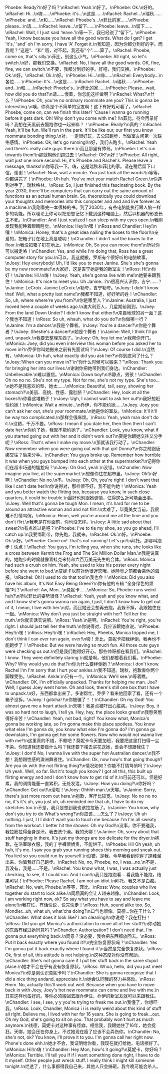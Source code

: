 Phoebe: Ready?\n好了吗？\nRachel: Yeah.\n好了。\nPhoebe: Ok.\n好的。\nRachel: Hi…\n嗨……\nPhoebe: it's…\n这是……\nRachel: Rachel...\n瑞秋……\nPhoebe: and...\n和……\nRachel: Phoebe's…\n菲比的家……\nPhoebe: please...\n请……\nRachel: leave...\n留下……\nPhoebe: leave...\n留下……\nRachel: Wait, I I just said ‘leave.’\n等一下，我已经说了“留下”。\nPhoebe: Yeah, I know because you have all the good words. What do I get? I get 'it's,' 'and' oh I'm sorry, I have 'A' Forget it.\n我知道，因为你都分到好的字。而我呢？“这是”、“和” 哦，对不起，我还有"个"……算了。\nRachel: Phoebe, come on, that's silly.\n菲比，别这么小气。\nPhoebe: All right, so let's switch.\n好，那我们交换。\nRachel: No, I have all the good words. OK, fine, fine, we can switch.\n不要，我都分到好的字。好吧，我们交换。\nPhoebe: Ok.\n好。\nRachel: Ok.\n好。\nPhoebe: Hi…\n嗨……\nRachel: Everybody…\n各位……\nPhoebe: It's…\n这是……\nRachel: Rachel…\n瑞秋……\nPhoebe: and…\n和……\nRachel: Phoebe's…\n菲比的家……\nPhoebe: Please…wait, how did you do that?\n请……慢着，你怎能这样做啊？\nRachel: What?\n什么？\nPhoebe: Oh, you're no ordinary roommate are you? This is gonna be interesting.\n噢，你真是个不简单的室友啊！这下有好戏可看了。\nRachel: Phoebe, come on, can we finish this later? 'Cause I wanna go running before it gets dark. Oh! Why don't you come with me? !\n菲比，待会再录好吗？我想在天黑前去慢跑你也一起来嘛？！\nPhoebe: Really?\n真的？\nRachel: Yeah, it'll be fun. We'll run in the park. It'll be like our, our first you know roommate bonding thing.\n对，一定很好玩，去公园跑步，当做室友间第一次联络感情。\nPhoebe: Ok, let's go running!\n好，我们去跑步。\nRachel: Yeah and there's really cute guys there.\n而且那里有帅哥。\nPhoebe: Let's run towards them!\n那就朝他们跑过去！\nRachel: OK!\n好！\nPhoebe: All right, wait just one more second. Hi, it's Phoebe and Rachel's. Please leave a message, thanks!\n你等我一下。嗨，这是瑞秋和菲比的家。请在稍后留下口信，谢谢！\nRachel: Now, wait a minute. You just took all the words!\n等等，你都讲完了！\nPhoebe: Uh huh. You've met your match Rachel Green.\n你遇到对手了，瑞秋格林。\nRoss: So, I just finished this fascinating book. By the year 2030, there'll be computers that can carry out the same amount of functions as an actual human brain. So, theoretically you could download your thoughts and memories into this computer and and and live forever as a machine.\n我刚看完一本很棒的书。到了2030年，有些电脑能执行跟人脑一样多的功能。所以理论上你可以把思想记忆下载到这种电脑上，然后以机器的形态长生不死。\nChandler: And I just realized I can sleep with my eyes open.\n我刚发现我能睁着眼睛睡觉。\nMonica: Hey!\n嘿！\nRoss and Chandler: Hey!\n嘿！\nMonica: Honey, that's a great idea nailing the boxes to the floor!\n亲爱的，把箱子钉在地上真是聪明！\nChandler: I didn't nail the boxes to the floor.\n我没把箱子钉在地上。\nMonica: Oh, So you can move them!\n所以你可以搬走咯！\nChandler: Yes, and while I'm doing that, Ross has a great computer story for you.\n可以，我这就搬，罗斯有个很好听的电脑故事。\nJoey: Hey everybody! Uh, I'd like you to meet Janine. She's she's gonna be my new roommate!\n大家好，这是吉宁她是我的新室友！\nRoss: Hi!\n你好！\nJanine: Hi.\n嗨！\nJoey: Yeah, she's gonna live with me!\n她要来跟我住！\nMonica: It's nice to meet you. Uh Janine...?\n很高兴认识你，吉宁……？\nJanine: LeCroix. Janine LeCroix.\n勒夸，吉宁勒夸。\nJoey: I didn't know that! Well, what a pretty last name!\n我都不知道，好好听的姓！\nChandler: So, uh, where where're you from?\n你是哪里人？\nJanine: Australia, I just moved here a couple of weeks ago.\n澳大利亚人，几星期前刚到。\nJoey: From the land Down Under? I didn't know that either!\n来自地球的另一面？这个我也不知道！\nRoss: So uh, whauh, what do you do?\n你做哪一行？\nJanine: I'm a dancer.\n我是个舞者。\nJoey: You're a dancer?\n你是个舞者？\nJoey: Sheshe's a dancer!\n她是个舞者！\nJanine: Well, I think I'll go and, unpack.\n我要去整理东西了。\nJoey: Oh, hey let me.\n我帮你开门。\nMonica: Joey, did you even interview this woman before you asked her to move in?\n乔伊你叫她搬来之前有先面试吗？\nJoey: Of course I did.\n当然有。\nMonica: Uh huh, what exactly did you ask her?\n你到底问了什么？\nJoey:'When can you move in?'\n“你什么时候可以搬来？”\nRoss: Thank you for bringing her into our lives.\n谢谢你把她带到我们身边。\nChandler: Unbelievable.\n难以置信。\nMonica: Down boy!\n冷静点，男孩！\nChandler: Oh no no no. She's not my type. Not for me, she's not my type. She's too…\n她不是我喜欢的型，她太……\nMonica: Beautiful, tall, sexy, showing her stomach?\n美丽、高挑、性感、露肚脐？\nChandler: Hey, look at all the boxes!\n你看这堆箱子！\nJoey: Ugh, I cannot wait to ask her out!\n我好想赶快约她！\nMonica: Wait a minute…\n乔伊，你不能约她……\nJoey. Joey you can't ask her out, she's your roommate.\n她是你的室友。\nMonica: It'll it'll be way too complicated.\n那样会很麻烦。\nRoss: Yeah, yeah man don't do it.\n没错，千万不要。\nRoss: I mean if you date her, then then then I can't date her.\n你约了她，我就不能约她了。\nChandler: Look, you know, what if you started going out with her and it didn't work out?\n要是你跟她交往又分手呢？\nRoss: That's when I make my move.\n那就该我行动了。\nChandler: Now remember when you were going out with that girl Donna?\n你之前跟唐娜交往？后来分手。\nChandler: You guys broke up. Remember how horrible it was when you guys bumped into each other at the supermarket?\n记得你们在超市巧遇的尴尬吗？\nJoey: Oh God, yeah.\n没错。\nChandler: Now imagine you live, at the supermarket.\n想像你住在超市里。\nJoey: Ok!\n好啊！\nChandler: No no.\n不。\nJoey: Oh, Oh, you're right! I don't want that like I can't date her!\n你说得对，那样很不好，我不能约她！\nMonica: Yeah and you better watch the flirting too, because you know, in such close quarters, it could be trouble.\n最好也别跟她调情，住得这么近可能会出事。\nJoey: Well that's gonna be tough Mon. I mean, it's hard for me to be around an attractive woman and and not flirt.\n太难了，毕竟美女当前，我很难不打情骂俏。\nMonica: Hmm, well you're around me all the time and you don't flirt.\n我老是在你面前，你也没怎样。\nJoey: A little sad about that sweet?\n有点难过是吧？\nPhoebe: I've to tie my shoe, so you go ahead, I'll catch up.\n我要绑鞋带，你先跑，我就来。\nRachel: Ok.\n好。\nPhoebe: Ok.\n好。\nPhoebe: Come on! That's not running! Let's go!\n拜托，那哪叫跑步！快点！\nRachel: You guys, I'm telling you, when she runs, she looks like a cross between Kermit the Frog and The Six Million Dollar Man.\n我是说真的，她跑步的时候就像青蛙克米特和六百万美元先生的合体。\nRoss: Monica had such a crush on him. Yeah, she used to kiss his poster every night before she went to bed.\n莫妮卡以前对他很迷恋哦。她睡觉之前都会亲他的海报。\nRachel: Oh! I used to do that too!\n我也会！\nMonica: Did you also have his album, It's Not Easy Being Green?\n你有他的专辑 “全身绿色的烦恼”吗？\nRachel: Aw, Mon...\n莫妮卡……\nMonica: So, Phoebe runs weird huh?\n所以菲比的姿势很怪？\nRachel: Yeah, yeah and you know what, and and I know she's gonna wanna run again, I just, I don't know how to get out of it, I mean, I live with her.\n对，而且她还会想再去跑，我躲不掉，我跟她住在一起。\nMonica: Why don't you just be straight with her? Tell her the truth.\n你就实话实说嘛。\nRoss: Yeah.\n是啊。\nRachel: You're right, you're right. I should just tell her the truth.\n你说得对，我应该跟她直说。\nPhoebe: Hey!\n嘿！\nRoss: Hey!\n嘿！\nRachel: Hey, Pheebs, Monica tripped me, I don't think I can ever run again, ever!\n嗨！菲比，莫妮卡把我绊倒，我再也不能跑步了！\nPhoebe: But we were having so much fun. All those cute guys were checking us out.\n但是我们跑得好开心。那些帅哥都在看我们。\nRachel: I know. They were definitely staring.\n就是啊，他们都瞪着我们看。\nPhoebe: Why? Why would you do that?\n你为什么要绊倒她？\nMonica: I don't know. Rachel I'm I'm sorry that I hurt your ankles.\n我不知道。瑞秋，抱歉害你两个脚踝受伤。\nRachel: Ankle.\n只有一个。\nMonica: We'll see.\n等着瞧。\nChandler: OK, I'm officially unpacked. Thanks for helping me man. Joe? Well, I guess Joey went home. Oh and look, there's still one box that I have to unpack.\n好，东西都拿出来了。多谢帮忙。乔伊？看来他回家了看，还有一个箱子没拆。\nJoey: I gotcha! !\n你被骗了！！\nChandler: Oh my God! You almost gave me a heart attack.\n天哪！我差点被吓出心脏病。\nJoey: Boy, it was so hard not to laugh, I tell ya. Hey, hey, the place looks great!\n我憋笑憋得好辛苦！\nChandler: Yeah, not bad, right? You know what, Monica's gonna be working late, so I'm gonna make this place spotless. You know what else I'm gonna do, you know what else I'm gonna do? I'm gonna go downstairs, I'm gonna get her some flowers. Now who would not wanna live with me?\n这里真的不错，不赖吧？莫妮卡今天要加班，我要把这里打扫得一尘不染。你知道我还要做什么吗？我还要下楼去买花送她，谁会不想跟我住？\nJoey: I don't! No, I wanna live with the super hot Australian dancer.\n我不想！我想跟性感的澳洲舞者住。\nChandler: Ok, now how's that going though? Are you ok with the not flirting thing?\n情况如何？你能不打情骂俏吗？\nJoey: Uh yeah. Well, so far. But it's tough you know? I got all this, this built up flirting energy and and I don't know how to get rid of it.\n目前还可以，但是好累。我的调情能量一直累积，无处发泄。\nJoey: How you doing?\n你好吗？\nChandler: Get out!\n滚啦！\nJoey: Ohhhh man.\n天哪。\nJanine: Sorry, there's just more room out here.\n抱歉，客厅比较宽。\nJoey: No no no no no, it's it's uh, you just uh, uh reminded me that uh, I have to do my stretches too.\n不是，我只是想到我也该拉拉筋了。\nJanine: You know, why don't you try to do What's wrong?\n你应该……怎么了？\nJoey: Uh uh nothing. I just, I I I didn't want you to touch me because I'm I'm all sweaty from the workout. I better hit the shower. Oh my God!\n没事，你不要碰我，我拉筋拉得全身是汗。我去洗个澡。我的天哪！\nJanine: Oh, sorry about that stuff hanging in there. It's just my thongs are too delicate for the dryer.\n抱歉，在浴室晾衣服，我的丁字裤很娇贵，不能烘干。\nPhoebe: Hi! Oh yeah, uh huh, it's me. I saw you grab your running shoes this morning and sneak out. You lied so you could run by yourself.\n没错，是我，今早我看到你穿了跑鞋溜出来。你骗我好自己跑步。\nRachel: No, no, Phoebe, no, I was...no.\n不是，我没有，我是……不是。\nRachel: You know what, I was, I was actually just checking, to see, if I could run. And I can!\n我只是跑跑看… 看我能不能跑，结果可以！\nPhoebe: Please Rachel, I am not an idiot.\n拜托，我又不是白痴。\nRachel: No, wait, Phoebe.\n等等，菲比。\nRoss: Wow, couples who live together do start to look alike.\n同居真的会让人越来越像。\nChandler: Look, I am working right now, ok? So say what you have to say and leave me alone!\n我在忙，有话快说，说完快走！\nRoss: Huh, sound alike too. So, Mondler...uh, what uh, what'cha doing?\n口气也很像。莫德…你在干什么？\nChandler: What does it look like? I am cleaning!\n你说呢？我在打扫！\nRoss: Did you get Monica's authorization to move all of her stuff?\n你动她的东西有经过她同意吗？\nChandler: Authorization? I don't need that. I'm gonna put everything back.\n同意？没必要，我会把东西都放回去。\nRoss: Put it back exactly where you found it?\n完全恢复原状吗？\nChandler: Yes I'm gonna put it back exactly where I found it.\n当然是完全恢复原状。\nRoss: Ok, first of all, this attitude is not helping.\n这种态度对你没有帮助。\nChandler: She's not gonna care if I put her stuff back in the same stupid place.\n她才不会在乎有没有恢复原状。\nRoss: Whoa, hello, did you just meet Monica?\n你是刚认识莫妮卡吗？\nChandler: She is gonna recognize that I did a nice thing andand, appreciate it.\n她会认同我的努力并感动。\nRoss: Hmm. No, actually this'll work out well. Because when you have to move back in with Joey, Joey's hot new roommate can come and live with me.\n其实这样也蛮好的。等你必须搬回去跟乔伊住，乔伊的新室友就可以来跟我住。\nChandler: I see, I see, y y you're trying to freak me out.\n我懂了，你想吓我。\nRoss: Look, Chandler, Monica i i is really weird about this kind of stuff all right. Believe me, I lived with her for 16 years. She is going to freak...out. Oh my God, she's going to sit on you. That probably won't hurt as much anymore.\n钱德，莫妮卡对这种事有怪癖。相信我，我跟她住了16年，她会捉狂。天哪，她会压在你身上。不过她现在瘦了应该不会弄伤你。\nChandler: No, she's not, ok? You know, I'll prove it to you. I'm gonna call her right now. Phone's done ehh.\n她才不会，我证明给你看，我现在就打给她。电话擦好了。\nMonica: Hi!\n嗨！\nChandler: Hey Mon, how's it going?\n莫妮卡，你好吗？\nMonica: Terrible. I'll tell you If if I want something done right, I have to do it myself. Other people just wreck stuff. I really think I might kill someone tonight.\n烂透了，什么事都得我自己来，其他人只会搞砸。我今晚可能会杀人。
        